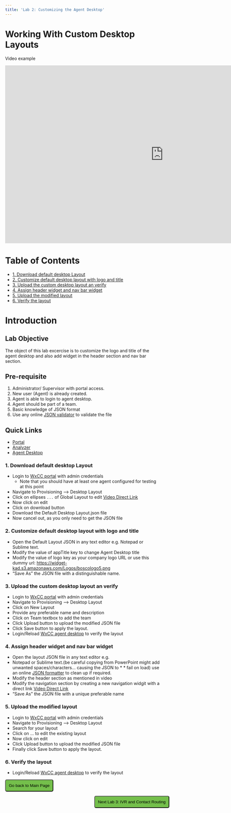 ```yaml
---
title: 'Lab 2: Customizing the Agent Desktop'
---
```


# Working With Custom Desktop Layouts

Video example

<iframe width="1024" height="576" src="https://www.youtube-nocookie.com/embed/ZYFwqEjZLWM?rel=0" title="WxCC Customizing Agent Desktop Lab" frameborder="0" allow="accelerometer; autoplay; clipboard-write; encrypted-media; gyroscope; picture-in-picture" allowfullscreen></iframe>

# Table of Contents

- [1. Download default desktop Layout](#1-download-default-desktop-layout)
- [2. Customize default desktop layout with logo and title](#2-customize-default-desktop-layout-with-logo-and-title)
- [3. Upload the custom desktop layout an verify](#3-upload-the-custom-desktop-layout-an-verify)
- [4. Assign header widget and nav bar widget](#4-assign-header-widget-and-nav-bar-widget)
- [5. Upload the modified layout](#5-upload-the-modified-layout)
- [6. Verify the layout](#6-verify-the-layout)

# Introduction

## Lab Objective

The object of this lab excercise is to customize the logo and title of the agent desktop and also add widget in the header section and nav bar section.

## Pre-requisite

1. Administrator/ Supervisor with portal access​.
2. New user (Agent) is already created​.
3. Agent is able to login to agent desktop​.
4. Agent should be part of a team​.
5. Basic knowledge of JSON format​
6. Use any online [JSON validator](https://jsonlint.com) to validate the file​

## Quick Links

- <a href="https://portal.wxcc-us1.cisco.com/portal" target="_blank">Portal</a>
- <a href="https://analyzer.wxcc-us1.cisco.com/analyzer/home" target="_blank">Analyzer</a>
- <a href="https://desktop.wxcc-us1.cisco.com" target="_blank">Agent Desktop</a>

### 1. Download default desktop Layout

- Login to [WxCC portal](https://portal.cjp.cisco.com/portal/home.html) with admin credentials​
  - Note that you should have at least one agent configured for testing at this point
- Navigate to Provisioning --> Desktop Layout​
- Click on ellipses `...` of Global Layout to edit [Video Direct Link](https://www.youtube.com/embed/ZYFwqEjZLWM?start=150)
- Now click on edit
- Click on download button ​
- Download the Default Desktop Layout.json file​
- Now cancel out, as you only need to get the JSON file

### 2. Customize default desktop layout with logo and title

- Open the Default Layout JSON in any text editor e.g. Notepad or Sublime text.​
- Modify the value of appTitle key to change Agent Desktop title ​
- Modify the value of logo key as your company logo URL or use this dummy url: https://widget-kad.s3.amazonaws.com/Logos/boscologo5.png
- “Save As” the JSON file with a distinguishable name.

### 3. Upload the custom desktop layout an verify

- Login to [WxCC portal](https://portal.cjp.cisco.com/portal/home.html) with admin credentials​
- Navigate to Provisioning --> Desktop Layout​
- Click on New Layout
- Provide any preferable name and description ​
- Click on Team textbox to add the team ​
- Click Upload button to upload the modified JSON file​
- Click Save button to apply the layout.
- Login/Reload [WxCC agent desktop](https://desktop.wxcc-us1.cisco.com) to verify the layout

### 4. Assign header widget and nav bar widget

- Open the layout JSON file in any text editor e.g.
- Notepad or Sublime text.(be careful copying from PowerPoint might add unwanted spaces/characters... causing the JSON to \* \* fail on load) use an online [JSON formatter](https://jsonformatter.org/) to clean up if required.​
- Modify the header section as mentioned in video
- Modify the navigation section by creating a new navigation widgit with a direct link​ [Video Direct Link](https://www.youtube.com/embed/ZYFwqEjZLWM?start=330)
- “Save As” the JSON file with a unique preferable name

### 5. Upload the modified layout

- Login to [WxCC portal](https://portal.cjp.cisco.com/portal/home.html) with admin credentials​
- Navigate to Provisioning --> Desktop Layout​
- Search for your layout ​
- Click on ... to edit the existing layout​
- Now click on edit
- Click Upload button to upload the modified JSON file​
- Finally click Save button to apply the layout.

### 6. Verify the layout

- Login/Reload [WxCC agent desktop](https://desktop.wxcc-us1.cisco.com) to verify the layout

<script>
function mainPage() {window.location.href = "https://wxcctechsummit.github.io/wxcclabguides/LabLibrarynew";}
function nextlab() {window.location.href = "https://wxcctechsummit.github.io/wxcclabguides/labsnew/Lab3.html";}
</script>

<div id="button-row">
	<button onclick="mainPage()" style="
  border-radius: 5px;
  background-color: rgb(116,191,75);
  padding: 10px;">Go back to Main Page</button>

<button onclick="nextLab()" style="
  position: absolute;
  right: 200px;
  border-radius: 5px;
  background-color: rgb(116,191,75);
  padding: 10px;">Next Lab 3: IVR and Contact Routing</button>

</div>
